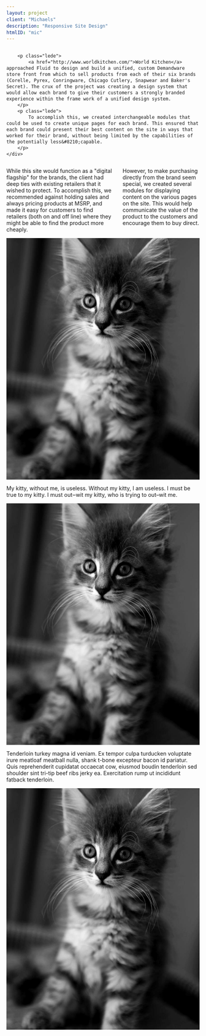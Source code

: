 ```yaml
---
layout: project
client: "Michaels"
description: "Responsive Site Design"
htmlID: "mic"
---
```


<div class="row">
	<div class="columns">

		<p class="lede">
			<a href="http://www.worldkitchen.com/">World Kitchen</a> approached Fluid to design and build a unified, custom Demandware store front from which to sell products from each of their six brands (Corelle, Pyrex, Conringware, Chicago Cutlery, Snapwear and Baker's Secret). The crux of the project was creating a design system that would allow each brand to give their customers a strongly branded experience within the frame work of a unified design system.
		</p>
		<p class="lede">
			To accomplish this, we created interchangeable modules that could be used to create unique pages for each brand. This ensured that each brand could present their best content on the site in ways that worked for their brand, without being limited by the capabilities of the potentially less&#8210;capable.
		</p>
	</div>
</div>
<div class="row">
	<div class="large-3 push-9 columns">
		<p>
			While this site would function as a "digital flagship" for the brands, the client had deep ties with existing retailers that it wished to protect. To accomplish this, we recommended against holding sales and always pricing products at MSRP, and made it easy for customers to find retailers (both on and off line) where they might be able to find the product more cheaply.
		</p>
		<p>
			However, to make purchasing directly from the brand seem special, we created several modules for displaying content on the various pages on the site. This would help communicate the value of the product to the customers and encourage them to buy direct. 
		</p>
	</div>
	<div class="large-9 pull-3 columns">
		 <img src="/img/1000.jpg" />
	</div>
</div>
<div class="row">
	<div class="large-3 push-9 columns">
		<p>
			My kitty, without me, is useless. Without my kitty, I am useless. I must be true to my kitty. I must out&#8210;wit my kitty, who is trying to out&#8211;wit me.
		</p>
	</div>
	<div class="large-9 pull-3 columns">
		 <img src="/img/1000.jpg" />
	</div>
</div>
<div class="row">
	<div class="large-3 push-9 columns">
		<p>
			Tenderloin turkey magna id veniam. Ex tempor culpa turducken voluptate irure meatloaf meatball nulla, shank t-bone excepteur bacon id pariatur. Quis reprehenderit cupidatat occaecat cow, eiusmod boudin tenderloin sed shoulder sint tri-tip beef ribs jerky ea. Exercitation rump ut incididunt fatback tenderloin.
		</p>
	</div>
	<div class="large-9 pull-3 columns">
		 <img src="/img/1000.jpg" />
	</div>
</div>
